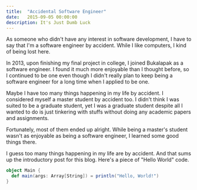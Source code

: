 ```yaml
---
title:  "Accidental Software Engineer"
date:   2015-09-05 00:00:00
description: It's Just Dumb Luck
---
```


As someone who didn't have any interest in software development, I have to say that I'm a software engineer by accident. While I like computers, I kind of being lost here.

In 2013, upon finishing my final project in college, I joined Bukalapak as a software engineer. I found it much more enjoyable than I thought before, so I continued to be one even though I didn't really plan to keep being a software engineer for a long time when I applied to be one.

Maybe I have too many things happening in my life by accident. I considered myself a master student by accident too. I didn't think I was suited to be a graduate student, yet I was a graduate student despite all I wanted to do is just tinkering with stuffs without doing any academic papers and assignments.

Fortunately, most of them ended up alright. While being a master's student wasn't as enjoyable as being a software engineer, I learned some good things there.

I guess too many things happening in my life are by accident. And that sums up the introductory post for this blog. Here's a piece of "Hello World" code.

```scala
object Main {
  def main(args: Array[String]) = println("Hello, World!")
}
```
